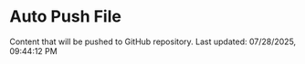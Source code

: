 # Auto Push File

Content that will be pushed to GitHub repository.
Last updated: 07/28/2025, 09:44:12 PM